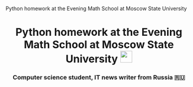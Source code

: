 Python homework at the Evening Math School at Moscow State University
<h1 align="center">Python homework at the Evening Math School at Moscow State University
<img src="https://github.com/blackcater/blackcater/raw/main/images/Hi.gif" height="32"/></h1>
<h3 align="center">Computer science student, IT news writer from Russia 🇷🇺</h3>
